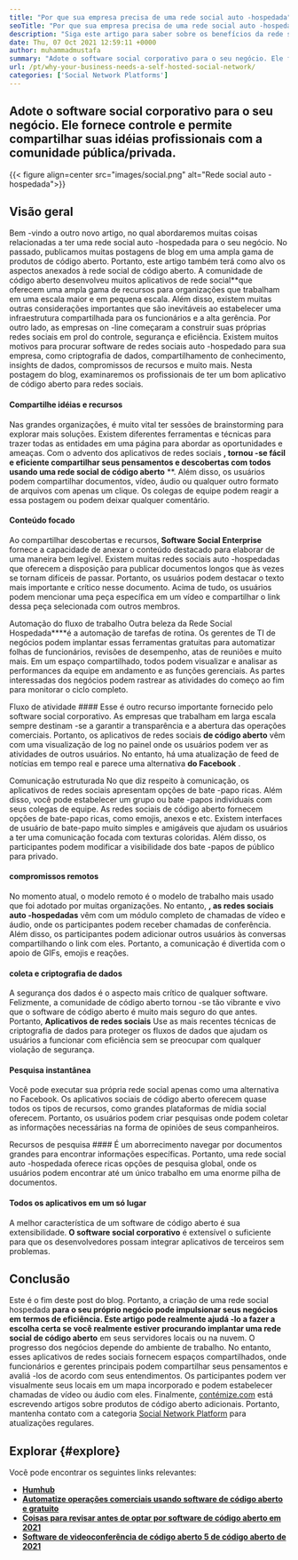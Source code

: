 ```yaml
---
title: "Por que sua empresa precisa de uma rede social auto -hospedada" 
seoTitle: "Por que sua empresa precisa de uma rede social auto -hospedada" 
description: "Siga este artigo para saber sobre os benefícios da rede social auto-hospedada para os negócios. Permite criar espaços públicos/privados para equipes e indivíduos." 
date: Thu, 07 Oct 2021 12:59:11 +0000
author: muhammadmustafa
summary: "Adote o software social corporativo para o seu negócio. Ele fornece controle e permite compartilhar suas idéias profissionais com a comunidade pública/privada." 
url: /pt/why-your-business-needs-a-self-hosted-social-network/
categories: ['Social Network Platforms']
---
```


## Adote o software social corporativo para o seu negócio. Ele fornece controle e permite compartilhar suas idéias profissionais com a comunidade pública/privada.

{{< figure align=center src="images/social.png" alt="Rede social auto -hospedada">}}


## Visão geral
Bem -vindo a outro novo artigo, no qual abordaremos muitas coisas relacionadas a ter uma rede social auto -hospedada para o seu negócio. No passado, publicamos muitas postagens de blog em uma ampla gama de produtos de código aberto. Portanto, este artigo também terá como alvo os aspectos anexados à rede social de código aberto. A comunidade de código aberto desenvolveu muitos aplicativos de rede social**que oferecem uma ampla gama de recursos para organizações que trabalham em uma escala maior e em pequena escala. Além disso, existem muitas outras considerações importantes que são inevitáveis ​​ao estabelecer uma infraestrutura compartilhada para os funcionários e a alta gerência.
Por outro lado, as empresas on -line começaram a construir suas próprias redes sociais em prol do controle, segurança e eficiência. Existem muitos motivos para procurar software de redes sociais auto -hospedado para sua empresa, como criptografia de dados, compartilhamento de conhecimento, insights de dados, compromissos de recursos e muito mais. Nesta postagem do blog, examinaremos os profissionais de ter um bom aplicativo de código aberto para redes sociais.

#### Compartilhe idéias e recursos
Nas grandes organizações, é muito vital ter sessões de brainstorming para explorar mais soluções. Existem diferentes ferramentas e técnicas para trazer todas as entidades em uma página para abordar as oportunidades e ameaças. Com o advento dos aplicativos de redes sociais  **, tornou -se fácil e eficiente compartilhar seus pensamentos e descobertas com todos usando uma rede social de código aberto** **. Além disso, os usuários podem compartilhar documentos, vídeo, áudio ou qualquer outro formato de arquivos com apenas um clique. Os colegas de equipe podem reagir a essa postagem ou podem deixar qualquer comentário.

#### Conteúdo focado
Ao compartilhar descobertas e recursos,  **Software Social Enterprise**  fornece a capacidade de anexar o conteúdo destacado para elaborar de uma maneira bem legível. Existem muitas redes sociais auto -hospedadas que oferecem a disposição para publicar documentos longos que às vezes se tornam difíceis de passar. Portanto, os usuários podem destacar o texto mais importante e crítico nesse documento. Acima de tudo, os usuários podem mencionar uma peça específica em um vídeo e compartilhar o link dessa peça selecionada com outros membros.

Automação do fluxo de trabalho
Outra beleza da Rede Social Hospedada****é a automação de tarefas de rotina. Os gerentes de TI de negócios podem implantar essas ferramentas gratuitas para automatizar folhas de funcionários, revisões de desempenho, atas de reuniões e muito mais. Em um espaço compartilhado, todos podem visualizar e analisar as performances da equipe em andamento e as funções gerenciais. As partes interessadas dos negócios podem rastrear as atividades do começo ao fim para monitorar o ciclo completo.

Fluxo de atividade ####
Esse é outro recurso importante fornecido pelo software social corporativo. As empresas que trabalham em larga escala sempre destinam -se a garantir a transparência e a abertura das operações comerciais. Portanto, os aplicativos de redes sociais  **de código aberto** vêm com uma visualização de log no painel onde os usuários podem ver as atividades de outros usuários. No entanto, há uma atualização de feed de notícias em tempo real e parece uma alternativa **do Facebook**  .

Comunicação estruturada
No que diz respeito à comunicação, os aplicativos de redes sociais apresentam opções de bate -papo ricas. Além disso, você pode estabelecer um grupo ou bate -papos individuais com seus colegas de equipe. As redes sociais de código aberto fornecem opções de bate-papo ricas, como emojis, anexos e etc. Existem interfaces de usuário de bate-papo muito simples e amigáveis ​​que ajudam os usuários a ter uma comunicação focada com texturas coloridas. Além disso, os participantes podem modificar a visibilidade dos bate -papos de público para privado.

#### compromissos remotos
No momento atual, o modelo remoto é o modelo de trabalho mais usado que foi adotado por muitas organizações. No entanto,  **, as redes sociais auto -hospedadas**  vêm com um módulo completo de chamadas de vídeo e áudio, onde os participantes podem receber chamadas de conferência. Além disso, os participantes podem adicionar outros usuários às conversas compartilhando o link com eles. Portanto, a comunicação é divertida com o apoio de GIFs, emojis e reações.

#### coleta e criptografia de dados
A segurança dos dados é o aspecto mais crítico de qualquer software. Felizmente, a comunidade de código aberto tornou -se tão vibrante e vivo que o software de código aberto é muito mais seguro do que antes. Portanto,  **Aplicativos de redes sociais**  Use as mais recentes técnicas de criptografia de dados para proteger os fluxos de dados que ajudam os usuários a funcionar com eficiência sem se preocupar com qualquer violação de segurança.

#### Pesquisa instantânea
Você pode executar sua própria rede social apenas como uma alternativa no Facebook. Os aplicativos sociais de código aberto oferecem quase todos os tipos de recursos, como grandes plataformas de mídia social oferecem. Portanto, os usuários podem criar pesquisas onde podem coletar as informações necessárias na forma de opiniões de seus companheiros.

Recursos de pesquisa ####
É um aborrecimento navegar por documentos grandes para encontrar informações específicas. Portanto, uma rede social auto -hospedada oferece ricas opções de pesquisa global, onde os usuários podem encontrar até um único trabalho em uma enorme pilha de documentos.

#### Todos os aplicativos em um só lugar
A melhor característica de um software de código aberto é sua extensibilidade.  **O software social corporativo**  é extensível o suficiente para que os desenvolvedores possam integrar aplicativos de terceiros sem problemas.

## Conclusão
Este é o fim deste post do blog. Portanto, a criação de uma rede social hospedada  **para o seu próprio negócio pode impulsionar seus negócios em termos de eficiência. Este artigo pode realmente ajudá -lo a fazer a escolha certa se você realmente estiver procurando implantar uma rede social de código aberto**  em seus servidores locais ou na nuvem. O progresso dos negócios depende do ambiente de trabalho. No entanto, esses aplicativos de redes sociais fornecem espaços compartilhados, onde funcionários e gerentes principais podem compartilhar seus pensamentos e avaliá -los de acordo com seus entendimentos. Os participantes podem ver visualmente seus locais em um mapa incorporado e podem estabelecer chamadas de vídeo ou áudio com eles.
Finalmente, [contémize.com][1] está escrevendo artigos sobre produtos de código aberto adicionais. Portanto, mantenha contato com a categoria [Social Network Platform][2] para atualizações regulares.

## Explorar {#explore}

Você pode encontrar os seguintes links relevantes:
*  **[Humhub][3]**  
*  **[Automatize operações comerciais usando software de código aberto e gratuito][4]**  
*  **[Coisas para revisar antes de optar por software de código aberto em 2021][5]**  
* [  **Software de videoconferência de código aberto 5 de código aberto de 2021**  ][6]



 [1]: https://www.containerize.com/
 [2]: https://products.containerize.com/social-network-platforms/
 [3]: https://products.containerize.com/social-network-platforms/humhub/
 [4]: https://blog.containerize.com/blogging/automate-business-operations-using-open-source-software/
 [5]: https://blog.containerize.com/cmdb-software/things-to-review-before-opting-open-source-software-in-2021/
 [6]: https://blog.containerize.com/video-conferencing-software/top-5-open-source-video-conferencing-software-of-2021/
